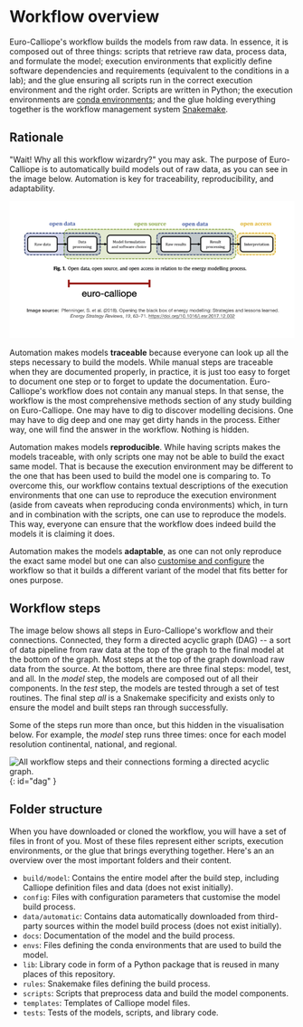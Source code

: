 # Workflow overview

Euro-Calliope's workflow builds the models from raw data.
In essence, it is composed out of three things: scripts that retrieve raw data, process data, and formulate the model; execution environments that explicitly define software dependencies and requirements (equivalent to the conditions in a lab); and the glue ensuring all scripts run in the correct execution environment and the right order.
Scripts are written in Python; the execution environments are [conda environments](https://docs.conda.io/en/latest/); and the glue holding everything together is the workflow management system [Snakemake](https://snakemake.readthedocs.io/en/v6.1.1/).

## Rationale

"Wait! Why all this workflow wizardry?" you may ask.
The purpose of Euro-Calliope is to automatically build models out of raw data, as you can see in the image below.
Automation is key for traceability, reproducibility, and adaptability.

![Euro-Calliope within the energy system modelling process.](../img/ec-in-modelling-process.png)

Automation makes models **traceable** because everyone can look up all the steps necessary to build the models.
While manual steps are traceable when they are documented properly, in practice, it is just too easy to forget to document one step or to forget to update the documentation.
Euro-Calliope's workflow does not contain any manual steps.
In that sense, the workflow is the most comprehensive methods section of any study building on Euro-Calliope.
One may have to dig to discover modelling decisions.
One may have to dig deep and one may get dirty hands in the process.
Either way, one will find the answer in the workflow.
Nothing is hidden.

Automation makes models **reproducible**.
While having scripts makes the models traceable, with only scripts one may not be able to build the exact same model.
That is because the execution environment may be different to the one that has been used to build the model one is comparing to.
To overcome this, our workflow contains textual descriptions of the execution environments that one can use to reproduce the execution environment (aside from caveats when reproducing conda environments) which, in turn and in combination with the scripts, one can use to reproduce the models.
This way, everyone can ensure that the workflow does indeed build the models it is claiming it does.

Automation makes the models **adaptable**, as one can not only reproduce the exact same model but one can also [customise and configure](./customisation.md) the workflow so that it builds a different variant of the model that fits better for ones purpose.

## Workflow steps

The image below shows all steps in Euro-Calliope's workflow and their connections.
Connected, they form a directed acyclic graph (DAG) -- a sort of data pipeline from raw data at the top of the graph to the final model at the bottom of the graph.
Most steps at the top of the graph download raw data from the source.
At the bottom, there are three final steps: model, test, and all.
In the _model_ step, the models are composed out of all their components.
In the _test_ step, the models are tested through a set of test routines.
The final step _all_ is a Snakemake specificity and exists only to ensure the model and built steps ran through successfully.

Some of the steps run more than once, but this hidden in the visualisation below. For example, the _model_ step runs three times: once for each model resolution continental, national, and regional.

![All workflow steps and their connections forming a directed acyclic graph.](../img/dag.png){: id="dag" }

## Folder structure

When you have downloaded or cloned the workflow, you will have a set of files in front of you. Most of these files represent either scripts, execution environments, or the glue that brings everything together. Here's an an overview over the most important folders and their content.

* `build/model`: Contains the entire model after the build step, including Calliope definition files and data (does not exist initially).
* `config`: Files with configuration parameters that customise the model build process.
* `data/automatic`: Contains data automatically downloaded from third-party sources within the model build process (does not exist initially).
* `docs`: Documentation of the model and the build process.
* `envs`: Files defining the conda environments that are used to build the model.
* `lib`: Library code in form of a Python package that is reused in many places of this repository.
* `rules`: Snakemake files defining the build process.
* `scripts`: Scripts that preprocess data and build the model components.
* `templates`: Templates of Calliope model files.
* `tests`: Tests of the models, scripts, and library code.
